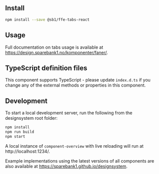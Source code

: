 ## Install

```bash
npm install --save @sb1/ffe-tabs-react
```

## Usage

Full documentation on tabs usage is available at https://design.sparebank1.no/komponenter/faner/.

## TypeScript definition files

This component supports TypeScript - please update `index.d.ts` if you change any
of the external methods or properties in this component.

## Development

To start a local development server, run the following from the designsystem root folder:

```bash
npm install
npm run build
npm start
```

A local instance of `component-overview` with live reloading will run at http://localhost:1234/.

Example implementations using the latest versions of all components are also available at https://sparebank1.github.io/designsystem.
